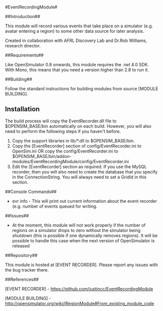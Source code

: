 #EventRecordingModule#

##Introduction##

This module will record various events that take place on a simulator (e.g. avatar entering a region) to some other data source for later analysis.

Created in collaboration with AFRL Discovery Lab and Dr.Rob Williams, research director.

##Requirements##

Like OpenSimulator 0.8 onwards, this module requires the .net 4.0 SDK.  With Mono, this means that you need a version
higher than 2.8 to run it.

##Building##

Follow the standard instructions for building modules from source [MODULE BUILDING].

## Installation

The build process will copy the EventRecorder.dll file to $OPENSIM_BASE/bin automatically on each build.  However, you will
also need to perform the following steps if you haven't before.

1.  Copy the support libraries in lib/*.dll to $OPENSIM_BASE/bin.
2.  Copy the [EventRecorder] section of config/EventRecorder.ini to OpenSim.ini
      OR copy the config/EventRecorder.ini to $OPENSIM_BASE/bin/addon-modules/EventRecordingModule/config/EventRecorder.ini
3.  Edit the [EventRecorder] section as required.  If you use the MySQL recorder, then you will also need to create the
      database that you specify in the ConnectionString.
      You will always need to set a GridId in this section.

##Console Commands##

* evr info - This will print out current information about the event recorder (e.g. number of events queued for writing.

##Issues##

* At the moment, this module will not work properly if the number of regions on a simulator drops to zero without
the simulator being shutdown (this is possible if one dynamically removes regions).  It will be possible to 
handle this case when the next version of OpenSimulator is released

##Repository##

This module is hosted at [EVENT RECORDER].  Please report any issues with the bug tracker there.

##References##

[EVENT RECORDER] - https://github.com/justincc/EventRecordingModule

[MODULE BUILDING] - http://opensimulator.org/wiki/IRegionModule#From_existing_module_code
